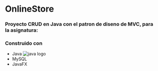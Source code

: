 # OnlineStore
### Proyecto CRUD en Java con el patron de diseno de MVC, para la asignatura:

### **Construido con**
* Java ![java logo](https://brandlogovector.com/wp-content/uploads/2020/07/Java-Logo.png "java logo")
* MySQL
* JavaFX

